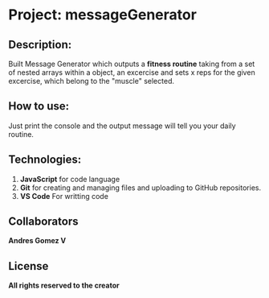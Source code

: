 # Project: messageGenerator

## Description: 

Built Message Generator which outputs a **fitness routine** taking from a set of nested arrays within a object, an excercise and sets x reps for the given excercise, which belong to the "muscle" selected.

## How to use:

Just print the console and the output message will tell you your daily routine.

## Technologies:

1. __JavaScript__ for code language
2. __Git__ for creating and managing files and uploading to GitHub repositories.  
3. __VS Code__ For writting code

## Collaborators

__Andres Gomez V__

## License

__All rights reserved to the creator__
